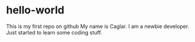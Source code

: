 # hello-world
This is my first repo on github
My name is Caglar. I am a newbie developer. Just started to learn some coding stuff.
